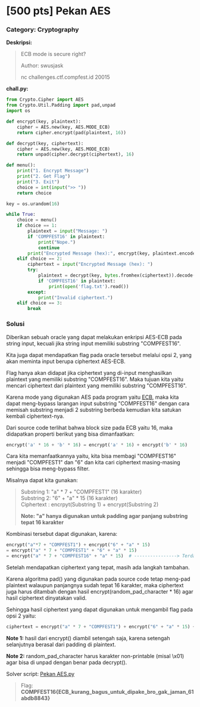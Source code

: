 # [500 pts] Pekan AES
### Category: Cryptography

**Deskripsi:**
>ECB mode is secure right?  
>  
>Author: swusjask  
>  
>nc challenges.ctf.compfest.id 20015  

**chall.py:**
```python
from Crypto.Cipher import AES
from Crypto.Util.Padding import pad,unpad
import os

def encrypt(key, plaintext):
    cipher = AES.new(key, AES.MODE_ECB)
    return cipher.encrypt(pad(plaintext, 16))

def decrypt(key, ciphertext):
    cipher = AES.new(key, AES.MODE_ECB)
    return unpad(cipher.decrypt(ciphertext), 16)

def menu():
    print("1. Encrypt Message")
    print("2. Get Flag")
    print("3. Exit")
    choice = int(input(">> "))
    return choice

key = os.urandom(16)

while True:
    choice = menu()
    if choice == 1:
        plaintext = input("Message: ")
        if 'COMPFEST16' in plaintext:
            print("Nope.")
            continue
        print("Encrypted Message (hex):", encrypt(key, plaintext.encode()).hex())
    elif choice == 2:
        ciphertext = input("Encrypted Message (hex): ")
        try:
            plaintext = decrypt(key, bytes.fromhex(ciphertext)).decode()
            if 'COMPFEST16' in plaintext:
                print(open('flag.txt').read())
        except:
            print("Invalid ciphertext.")
    elif choice == 3:
        break
```

### Solusi
Diberikan sebuah oracle yang dapat melakukan enkripsi AES-ECB pada string input, kecuali jika string input memiliki substring "COMPFEST16".

Kita juga dapat mendapatkan flag pada oracle tersebut melalui opsi 2, yang akan meminta input berupa ciphertext AES-ECB. 

Flag hanya akan didapat jika ciphertext yang di-input menghasilkan plaintext yang memiliki substring "COMPFEST16". Maka tujuan kita yaitu mencari ciphertext dari plaintext yang memiliki substring "COMPFEST16".

Karena mode yang digunakan AES pada program yaitu [ECB](https://www.youtube.com/watch?v=jDnenb9EHQk), maka kita dapat meng-bypass larangan input substring "COMPFEST16" dengan cara memisah substring menjadi 2 substring berbeda kemudian kita satukan kembali ciphertext-nya.

Dari source code terlihat bahwa block size pada ECB yaitu 16, maka didapatkan properti berikut yang bisa dimanfaatkan:
```python
encrypt('a' * 16 + 'b' * 16) = encrypt('a' * 16) + encrypt('b' * 16)
```

Cara kita memanfaatkannya yaitu, kita bisa membagi "COMPFEST16" menjadi "COMPFEST1" dan "6" dan kita cari ciphertext masing-masing sehingga bisa meng-bypass filter.

Misalnya dapat kita gunakan:
> Substring 1: "a" * 7 + "COMPFEST1" (16 karakter)  
> Substring 2: "6" + "a" * 15 (16 karakter)  
> Ciphertext : encrpyt(Substring 1) + encrypt(Substring 2)
>   
> **Note: "a" hanya digunakan untuk padding agar panjang substring tepat 16 karakter**

Kombinasi tersebut dapat digunakan, karena:
```python
encrypt("a"*7 + "COMPFEST1") + encrypt("6" + "a" * 15)
= encrypt("a" * 7 + "COMPFEST1" + "6" + "a" * 15)
= encrypt("a" * 7 + "COMPFEST16" + "a" * 15)  # ----------------> Terdapat substring yang dibutuhkan untuk mengambil flag
```

Setelah mendapatkan ciphertext yang tepat, masih ada langkah tambahan.

Karena algoritma pad() yang digunakan pada source code tetap meng-pad plaintext walaupun panjangnya sudah tepat 16 karakter, maka ciphertext juga harus ditambah dengan hasil encrypt(random_pad_character * 16) agar hasil ciphertext dinyatakan valid.

Sehingga hasil ciphertext yang dapat digunakan untuk mengambil flag pada opsi 2 yaitu:
```python
ciphertext = encrypt("a" * 7 + "COMPFEST1") + encrypt("6" + "a" * 15) + encrypt(random_pad_character * 16)
```
**Note 1:** hasil dari encrypt() diambil setengah saja, karena setengah selanjutnya berasal dari padding di plaintext.

**Note 2:** random_pad_character harus karakter non-printable (misal \x01) agar bisa di unpad dengan benar pada decrypt().

Solver script: [Pekan AES.py](https://github.com/FieryBanana101/COMPFEST-16_TeamBaruBelajarCTF/blob/main/Hacker%20Class/Pekan%20AES/Pekan%20AES.py)

> Flag: **COMPFEST16{ECB_kurang_bagus_untuk_dipake_bro_gak_jaman_61abdb8843}**
